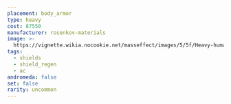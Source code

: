 ```yaml
---
placement: body_armor
type: heavy
cost: 87550
manufacturer: rosenkov-materials
image: >-
  https://vignette.wikia.nocookie.net/masseffect/images/5/5f/Heavy-human-Titan.png/revision/latest/scale-to-width-down/160?cb=20100209161744
tags:
  - shields
  - shield_regen
  - ac
andromeda: false
set: false
rarity: uncommon
---
```

